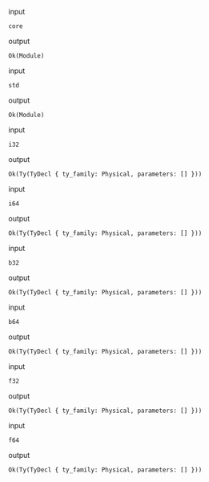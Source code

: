 
input

```husky
core
```

output

```husky
Ok(Module)
```
input

```husky
std
```

output

```husky
Ok(Module)
```
input

```husky
i32
```

output

```husky
Ok(Ty(TyDecl { ty_family: Physical, parameters: [] }))
```
input

```husky
i64
```

output

```husky
Ok(Ty(TyDecl { ty_family: Physical, parameters: [] }))
```
input

```husky
b32
```

output

```husky
Ok(Ty(TyDecl { ty_family: Physical, parameters: [] }))
```
input

```husky
b64
```

output

```husky
Ok(Ty(TyDecl { ty_family: Physical, parameters: [] }))
```
input

```husky
f32
```

output

```husky
Ok(Ty(TyDecl { ty_family: Physical, parameters: [] }))
```
input

```husky
f64
```

output

```husky
Ok(Ty(TyDecl { ty_family: Physical, parameters: [] }))
```
